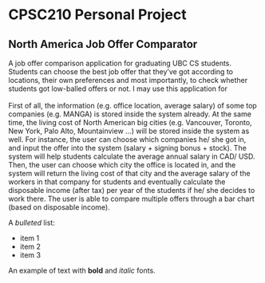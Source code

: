 # CPSC210 Personal Project

## North America Job Offer Comparator

A job offer comparison application for graduating UBC CS students. Students can choose the best job offer that they’ve
got according to locations, their own preferences and most importantly, to check whether students got low-balled offers 
or not. I may use this application for <br>
<br>
First of all, the information (e.g. office location, average salary) of some top companies (e.g. MANGA) is 
stored inside the system already. At the same time, the living cost of North American big cities (e.g. Vancouver, 
Toronto, New York, Palo Alto, Mountainview …) will be stored inside the system as well. For instance, the user can 
choose which companies he/ she got in, and input the offer into the system (salary + signing bonus + stock). The system
will help students calculate the average annual salary in CAD/ USD. Then, the user can choose which city the office is
located in, and the system will return the living cost of that city and the average salary of the workers in that 
company for students and eventually calculate the disposable income (after tax) per year of the students if he/ she 
decides to work there. The user is able to compare multiple offers through a bar chart (based on disposable income).


A *bulleted* list:
- item 1
- item 2
- item 3

An example of text with **bold** and *italic* fonts.  